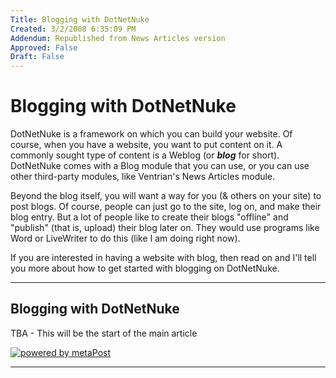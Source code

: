 ```yaml
---
Title: Blogging with DotNetNuke
Created: 3/2/2008 6:35:09 PM
Addendum: Republished from News Articles version
Approved: False
Draft: False
---
```

# Blogging with DotNetNuke


DotNetNuke is a framework on which you can build your website. Of course, when you have a website, you want to put content on it. A commonly sought type of content is a Weblog (or ***blog*** for short). DotNetNuke comes with a Blog module that you can use, or you can use other third-party modules, like Ventrian's News Articles module.



Beyond the blog itself, you will want a way for you (& others on your site) to post blogs. Of course, people can just go to the site, log on, and make their blog entry. But a lot of people like to create their blogs "offline" and "publish" (that is, upload) their blog later on. They would use programs like Word or LiveWriter to do this (like I am doing right now).



If you are interested in having a website with blog, then read on and I'll tell you more about how to get started with blogging on DotNetNuke.


---

## Blogging with DotNetNuke


TBA - This will be the start of the main article


[![powered by metaPost](/DesktopModules/itcMetaPost/images/m.gif)](http://www.itcrossing.com/)<script src="/DesktopModules/itcMetaPost/js/mg.js" type="text/javascript"></script>


---


